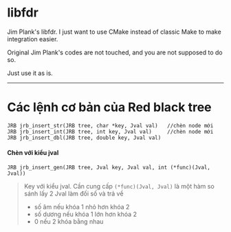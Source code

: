 # libfdr
Jim Plank's libfdr. I just want to use CMake instead of classic Make to make integration easier.

Original Jim Plank's codes are not touched, and you are not supposed to do so.

Just use it as is.

--------------------------------------------------------------
# Các lệnh cơ bản của Red black tree

```
JRB jrb_insert_str(JRB tree, char *key, Jval val)   //chèn node mới
JRB jrb_insert_int(JRB tree, int key, Jval val)     //chèn node mới
JRB jrb_insert_dbl(JRB tree, double key, Jval val)
```
#### Chèn với kiểu jval
`JRB jrb_insert_gen(JRB tree, Jval key, Jval val, int (*func)(Jval, Jval))`
> Key với kiểu jval. Cần cung cấp `(*func)(Jval, Jval)` là một hàm so sánh lấy 2 Jval làm đối số và trả về
>   - số âm nếu khóa 1 nhỏ hơn khóa 2
>   - số dương nếu khóa 1 lớn hơn khóa 2
>   - 0 nếu 2 khóa bằng nhau
